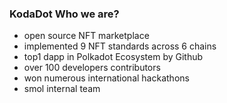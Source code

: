 ### KodaDot Who we are?

- open source NFT marketplace
- implemented 9 NFT standards across 6 chains
- top1 dapp in Polkadot Ecosystem by Github
- over 100 developers contributors
- won numerous international hackathons
- smol internal team


